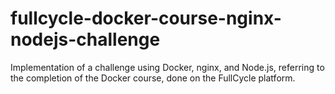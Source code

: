 # fullcycle-docker-course-nginx-nodejs-challenge
Implementation of a challenge using Docker, nginx, and Node.js, referring to the completion of the Docker course, done on the FullCycle platform.
